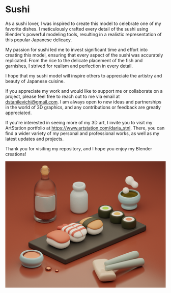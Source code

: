# Sushi

As a sushi lover, I was inspired to create this model to celebrate one of my favorite dishes. 
I meticulously crafted every detail of the sushi using Blender's powerful modeling tools, resulting in a realistic representation of this popular Japanese delicacy.

My passion for sushi led me to invest significant time and effort into creating this model, ensuring that every aspect of the sushi was accurately replicated. 
From the rice to the delicate placement of the fish and garnishes, I strived for realism and perfection in every detail.

I hope that my sushi model will inspire others to appreciate the artistry and beauty of Japanese cuisine.

If you appreciate my work and would like to support me or collaborate on a project, please feel free to reach out to me via email at dstanilevichi@gmail.com. I am always open to new ideas and partnerships in the world of 3D graphics, and any contributions or feedback are greatly appreciated.

If you're interested in seeing more of my 3D art, I invite you to visit my ArtStation portfolio at https://www.artstation.com/daria_stnl. 
There, you can find a wider variety of my personal and professional works, as well as my latest updates and projects.

Thank you for visiting my repository, and I hope you enjoy my Blender creations!

![Sushi!](Images/Sushi.png)
